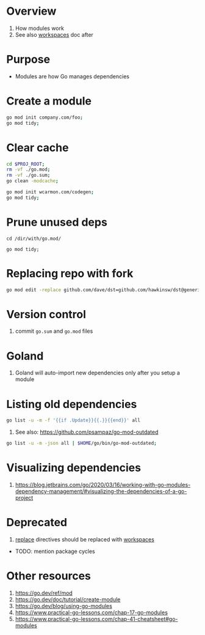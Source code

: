 # Overview
1. How modules work
1. See also [workspaces](./workspaces.md) doc after


# Purpose
- Modules are how Go manages dependencies


# Create a module
```sh
go mod init company.com/foo;
go mod tidy;
```


# Clear cache
```sh
cd $PROJ_ROOT;
rm -vf ./go.mod;
rm -vf ./go.sum;
go clean -modcache;

go mod init wcarmon.com/codegen;
go mod tidy;
```


# Prune unused deps
```
cd /dir/with/go.mod/

go mod tidy;
```


# Replacing repo with fork
```sh
go mod edit -replace github.com/dave/dst=github.com/hawkinsw/dst@generics
```

# Version control
1. commit `go.sum` and `go.mod` files


# Goland
1. Goland will auto-import new dependencies only after you setup a module


# Listing old dependencies
```sh
go list -u -m -f '{{if .Update}}{{.}}{{end}}' all
```
1. See also: https://github.com/psampaz/go-mod-outdated
```sh
go list -u -m -json all | $HOME/go/bin/go-mod-outdated;
```


# Visualizing dependencies
1. https://blog.jetbrains.com/go/2020/03/16/working-with-go-modules-dependency-management/#visualizing-the-dependencies-of-a-go-project


# Deprecated
1. [replace](https://go.dev/ref/mod#go-mod-file-replace) directives should be replaced with [workspaces](./workspaces.md)

- TODO: mention package cycles


# Other resources
1. https://go.dev/ref/mod
1. https://go.dev/doc/tutorial/create-module
1. https://go.dev/blog/using-go-modules
1. https://www.practical-go-lessons.com/chap-17-go-modules
1. https://www.practical-go-lessons.com/chap-41-cheatsheet#go-modules